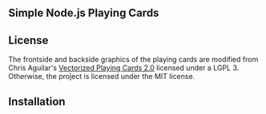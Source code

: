 ## Simple Node.js Playing Cards

## License
The frontside and backside graphics of the playing cards are modified from Chris Aguilar's [Vectorized Playing Cards 2.0](http://sourceforge.net/projects/vector-cards/) licensed under a LGPL 3.
Otherwise, the project is licensed under the MIT license.

## Installation
